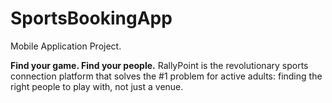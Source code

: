 # SportsBookingApp
Mobile Application Project. 

**Find your game. Find your people.** RallyPoint is the revolutionary sports connection platform that solves the #1 problem for active adults: finding the right people to play with, not just a venue.
